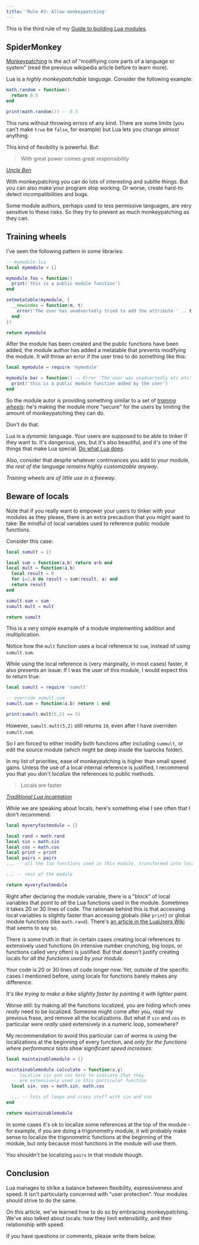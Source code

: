 ```yaml
---
title: 'Rule #3: Allow monkeypatching'
---
```


This is the third rule of my [Guide to building Lua modules](/blog/2014/03/30/a-guide-to-building-lua-modules).

<!-- MORE -->

## SpiderMonkey

[Monkeypatching](http://en.wikipedia.org/wiki/Monkey_patch) is the act of "modifiying core parts of a language or system" (read the previous wikipedia article before to learn more).

Lua is a *highly monkeypatchable language*. Consider the following example:

``` lua
math.random = function()
  return 0.5
end

print(math.random()) -- 0.5
```

This runs without throwing errors of any kind. There are some limits (you can't make `true` be `false`, for example) but Lua lets you change almost anything.

This kind of flexibility is powerful. But:

> With great power comes great responsibility

<cite><a href="http://en.wikipedia.org/wiki/Uncle_Ben">Uncle Ben</a></cite>

With monkeypatching you can do lots of interesting and subltle things. But you can also make your program stop working. Or worse, create hard-to detect incompatibilities and bugs.

Some module authors, perhaps used to less permissive languages, are very sensitive to these risks. So they try to prevent as much monkeypatching as they can.

## Training wheels

I've seen the following pattern in some libraries:

``` lua
-- mymodule.lua
local mymodule = {}

mymodule.foo = function()
  print('this is a public module function')
end

setmetatable(mymodule, {
  __newindex = function(m, t)
    error('The user has unadvertedly tried to add the attribute ' .. t .. ' to the module!')
  end
})

return mymodule
```

After the module has been created and the public functions have been added, the module author has added a metatable that prevents modifying the module. It will
throw an error if the user tries to do something like this:

``` lua
local mymodule = require 'mymodule'

mymodule.bar = function() -- Error 'The user was unadvertedly etc etc'
  print('this is a public module function added by the user')
end
```

So the module autor is providing something similar to a set of *[training wheels](http://en.wikipedia.org/wiki/Training_wheels)*: he's making the module more "secure" for the users by limiting the amount of
monkeypatching they can do.

Don't do that.

Lua is a *dynamic* language. Your users are supposed to be able to tinker if they want to. It's dangerous, yes, but it's also beautiful, and it's one of the things that make Lua special.
[Do what Lua does](2014/03/30/rule-1-do-what-lua-does/).

Also, consider that despite whatever contrivances you add to your module, *the rest of the language remains highly customizable anyway*.

*Training wheels are of little use in a freeway*.


## Beware of locals

Note that if you really want to empower your users to tinker with your modules as they please, there is an extra precaution that you might want to take: Be mindful of local variables used to reference public module functions.

Consider this case:

``` lua
local sumult = {}

local sum = function(a,b) return a+b end
local mult = function(a,b)
  local result = 0
  for i=1,b do result = sum(result, a) end
  return result
end

sumult.sum = sum
sumult.mult = mult

return sumult
```

This is a very simple example of a module implementing addition and multiplication.

Notice how the `mult` function uses a local reference to `sum`, instead of using `sumult.sum`.

While using the local reference is (very marginally, in most cases) faster, it also presents an issue: If I was the user of this module, I would expect this to return true:

``` lua
local sumult = require 'sumult'

-- override sumult.sum
sumult.sum = function(a,b) return 1 end

print(sumult.mult(5,2) == 5)
```

However, `sumult.mult(5,2)` still returns `10`, even after I have overriden `sumult.sum`.

So I am forced to either modify both functions after including `summult`, or edit the source module (which might be deep inside the luarocks folder).

In my list of priorities, ease of monkeypatching is higher than small speed gains. Unless the use of a local internal reference is justified, I recommend you that you don't *localize* the references to
public methods.

> Locals are faster

<cite><a href="http://lua-users.org/wiki/OptimisingUsingLocalVariables">Traditional Lua incantation</a></cite>

While we are speaking about locals, here's something else I see often that I don't recommend:

``` lua
local myveryfastmodule = {}

local rand = math.rand
local sin = math.sin
local cos = math.cos
local print = print
local pairs = pairs
... -- all the lua functions used in this module, transformed into local variables

... -- rest of the module

return myveryfastmodule
```

Right after declaring the module variable, there is a "block" of local variables that point to *all* the Lua functions used in the module.
Sometimes it takes 20 or 30 lines of code. The rationale behind this is that accessing local variables is slightly faster than accessing globals (like `print`) or global module
functions (like `math.rand`). There's [an article in the LuaUsers Wiki](http://lua-users.org/wiki/OptimisingUsingLocalVariables) that seems to say so.

There is some truth in that: in certain cases creating local references to extensively used functions (in intensive number crunching, big loops, or functions called very often) is justified. But that doesn't justify creating locals for
*all the functions used by your module*.

Your code is 20 or 30 lines of code longer now. Yet, outside of the specific cases I mentioned before, using locals for functions barely makes any difference.

*It's like trying to make a bike slightly faster by painting it with lighter paint.*

Worse still: by making all the functions localized, you are hiding which ones *really* need to be localized. Someone might come after you, read my previous frase, and remove all the localizations. But what if `sin` and `cos`
in particular were *really* used extensively in a numeric loop, somewhere?

My recommendation to avoid this particular can of worms is using the localizations at the beginning of every function, and *only for the functions where performance tests show significant speed increases*:

``` lua
local maintainablemodule = {}

maintainablemodule.calculate = function(x,y)
  -- localize sin and cos here to indicate that they
  -- are extensively used in this particular function
  local sin, cos = math.sin, math.cos

  ... -- lots of loops and crazy stuff with sin and cos
end

return maintainablemodule
```

In some cases it's ok to localize some references at the top of the module - for example, if you are doing a trigonometry module, it will probably make sense to localize the trigonometric functions at the beginning
of the module, but only because most functions in the module will use them.

You shouldn't be localizing `pairs` in that module though.

## Conclusion

Lua manages to strike a balance between flexibility, expressiveness and speed. It isn't particularly concerned with "user protection". Your modules should strive to do the same.

On this article, we've learned how to do so by embracing monkeypatching. We've also talked about locals: how they limit extensibility, and their relationship with speed.

If you have questions or comments, please write them below.
